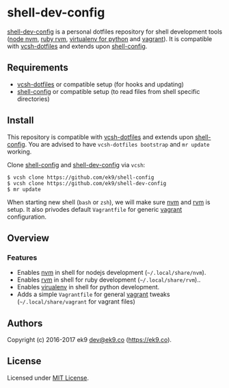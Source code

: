shell-dev-config
================

[shell-dev-config][0] is a personal dotfiles repository for shell development
tools ([node nvm][3], [ruby rvm][4], [virtualenv for python][5] and
[vagrant][6]). It is compatible with [vcsh-dotfiles][1] and extends upon
[shell-config][2].

## Requirements

- [vcsh-dotfiles][1] or compatible setup (for hooks and updating)
- [shell-config][2] or compatible setup (to read files from shell specific
  directories)

## Install

This repository is compatible with [vcsh-dotfiles][1] and extends upon
[shell-config][2]. You are advised to have `vcsh-dotfiles bootstrap` and `mr
update` working.

Clone [shell-config][2] and [shell-dev-config][0] via `vcsh`:

    $ vcsh clone https://github.com/ek9/shell-config
    $ vcsh clone https://github.com/ek9/shell-dev-config
    $ mr update

When starting new shell (`bash` or `zsh`), we will make sure [nvm][3] and [rvm][4]
is setup. It also privodes default `Vagrantfile` for generic [vagrant][6]
configuration.

## Overview

### Features

- Enables [nvm][3] in shell for nodejs development (`~/.local/share/nvm`).
- Enables [rvm][4] in shell for ruby development (`~/.local/share/rvm`)..
- Enables [virualenv][5] in shell for python development.
- Adds a simple `Vagrantfile` for general [vagrant][6] tweaks
  (`~/.local/share/vagrant` for vagrant files)

## Authors

Copyright (c) 2016-2017 ek9 <dev@ek9.co> (https://ek9.co).

## License

Licensed under [MIT License](LICENSE).

[0]: https://github.com/ek9/shell-dev-config
[1]: https://github.com/ek9/vcsh-dotfiles
[2]: https://github.com/ek9/shell-config
[3]: https://github.com/creationix/nvm
[4]: https://rvm.io/
[5]: http://docs.python-guide.org/en/latest/dev/virtualenvs/
[6]: https://www.vagrantup.com/docs/
